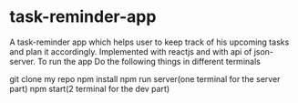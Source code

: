 # task-reminder-app
A task-reminder app which helps user to keep track of his upcoming tasks and plan it accordingly. Implemented with reactjs and with api of json-server. 
To run the app Do the following things in different terminals

git clone my repo
npm install 
npm run server(one terminal for the server part) 
npm start(2 terminal for the dev part)
